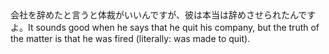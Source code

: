 <tr><td>会社を辞めたと言うと体裁がいいんですが、彼は本当は辞めさせられたんですよ。<td><tr><tr><td>It sounds good when he says that he quit his company, but the truth of the matter is that he was fired (literally: was made to quit).<td><tr></table>

